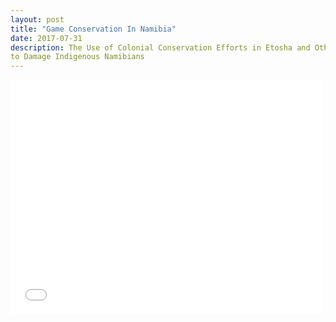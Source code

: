 ```yaml
---
layout: post
title: "Game Conservation In Namibia"
date: 2017-07-31
description: The Use of Colonial Conservation Efforts in Etosha and Other Game Reserves
to Damage Indigenous Namibians
---
```

<embed src="justintranjt.github.io/_research/Justin Tran - Game Conservation Research Paper.pdf" width="500" height="375" type="application/pdf">
